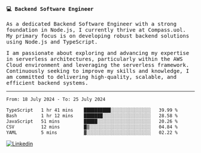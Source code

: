 
<samp>
  
#### 💻 Backend Software Engineer

As a dedicated Backend Software Engineer with a strong foundation in Node.js, I currently thrive at Compass.uol. My primary focus is on developing robust backend solutions using Node.js and TypeScript.

I am passionate about exploring and advancing my expertise in serverless architectures, particularly within the AWS Cloud environment and leveraging the serverless framework. Continuously seeking to improve my skills and knowledge, I am committed to delivering high-quality, scalable, and efficient backend systems.

---

<!--START_SECTION:waka-->

```txt
From: 18 July 2024 - To: 25 July 2024

TypeScript   1 hr 41 mins    ██████████░░░░░░░░░░░░░░░   39.99 %
Bash         1 hr 12 mins    ███████░░░░░░░░░░░░░░░░░░   28.58 %
JavaScript   51 mins         █████░░░░░░░░░░░░░░░░░░░░   20.26 %
CSV          12 mins         █▒░░░░░░░░░░░░░░░░░░░░░░░   04.84 %
YAML         5 mins          ▓░░░░░░░░░░░░░░░░░░░░░░░░   02.22 %
```

<!--END_SECTION:waka-->
  
</samp>

[![Linkedin](https://img.shields.io/badge/-Mateus%20Garcia-c080ff?style=flat-square&logo=Linkedin&logoColor=white&link=https://www.linkedin.com/in/mpgxc)](https://www.linkedin.com/in/mateusogarcia) 
